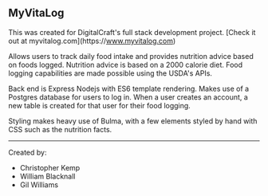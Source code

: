 MyVitaLog
---

This was created for DigitalCraft's full stack development project.
[Check it out at myvitalog.com]­(h­ttp­s://­www.myvitalog.com)

Allows users to track daily food intake and provides nutrition advice based on foods logged. Nutrition advice is based on a 2000 calorie diet. Food logging capabilities are made possible using the USDA's APIs. 

Back end is Express Nodejs with ES6 template rendering. Makes use of a Postgres database for users to log in. When a user creates an account, a new table is created for that user for their food logging. 

Styling makes heavy use of Bulma, with a few elements styled by hand with CSS such as the nutrition facts.

---

Created by:
* Christopher Kemp
* William Blacknall
* Gil Williams